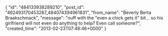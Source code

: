  {
   "id": "484133938289210",
   "post_id": "462493170453287_484074394961831",
   "from_name": "Beverly Berta Braakschmack",
   "message": "nuff with the \"even a chick gets it\" bit... so his girlfriend will not even do anything to help? Even call someone?",
   "created_time": "2013-02-23T07:48:46+0000"
 }
